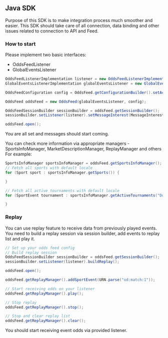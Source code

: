 Java SDK
----------------

Purpose of this SDK is to make integration process much smoother and easier. This SDK should take care of all connection, 
data binding and other issues related to connection to API and Feed.

### How to start

Please implement two basic interfaces:
* OddsFeedListener
* GlobalEventsListener


```java
OddsFeedListenerImplementation listener = new OddsFeedListenerImplementation();
GlobalEventsListenerImplementation globalEventsListener = new GlobalEventsListenerImplementation();

OddsFeedConfiguration config = OddsFeed.getConfigurationBuilder().setAccessToken("your-token").build();

OddsFeed oddsFeed = new OddsFeed(globalEventsListener, config);

OddsFeedSessionBuilder sessionBuilder = oddsFeed.getSessionBuilder();
sessionBuilder.setListener(listener).setMessageInterest(MessageInterest.AllMessages).build();

oddsFeed.open();
```

You are all set and messages should start coming.

You can check more information via appropriate managers - SportsInfoManager, MarketDescriptionManager, ReplayManager and others
For example:
```java
SportsInfoManager sportsInfoManager = oddsFeed.getSportsInfoManager();
// Fetch all sports with default locale
for (Sport sport : sportsInfoManager.getSports()) {

}

// Fetch all active tournaments with default locale
for (SportEvent tournament : sportsInfoManager.getActiveTournaments("Dota 2")) {

}
```

### Replay

You can use replay feature to receive data from previously played events. You need to build a replay session via session builder, add events to replay list and play it.

```java
// Set up your odds feed config
// Build replay session
OddsFeedSessionBuilder sessionBuilder = oddsFeed.getSessionBuilder();
sessionBuilder.setListener(listener).buildReplay();

oddsFeed.open();

oddsFeed.getReplayManager().addSportEvent(URN.parse("od:match:1"));

// Start receiving odds on your listener
oddsFeed.getReplayManager().play();

// Stop replay
oddsFeed.getReplayManager().stop();

// Stop and clear replay list
oddsFeed.getReplayManager().clear();

```

You should start receiving event odds via provided listener.

 
